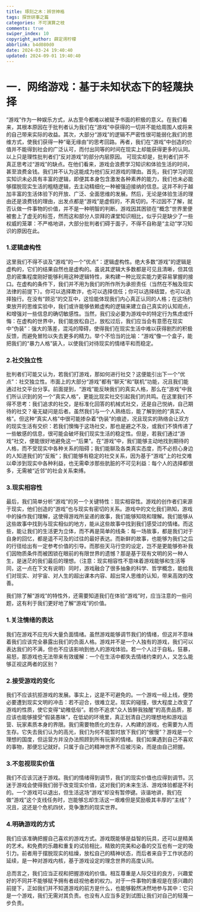 ```yaml
---
title: 琢刻之木：辨世神格
tags: 探世研事之篇
categories: 不可演算之枝
comments: true
swiper_index: 10
copyright_author: 薛定谔柠檬
abbrlink: b4d080d0
date: 2024-03-24 19:40:40
updated: 2024-09-01 19:40:40
---
```

# 一．网络游戏：基于未知状态下的轻蔑抉择
“游戏”作为一种娱乐方式，从古至今都难以被赋予书面的积极的意义。在我们看来，其根本原因在于批判者认为我们在“游戏”中获得的一切并不能给周围人或将来的自己带来实际的收益。其次，大部分“游戏”的逻辑不严密性很可能弱化我们的思维方式，使我们获得一种“毫无缘由”的思考回路。再者，我们在“游戏”中创造的价值并不能得到社会的广泛认可，而付出同等的时间在现实上却能获得更多的认同。以上只是理性批判者们“反对游戏”的部分内层原因。
可现实却是，批判者们并不真正思考过“游戏”的缺点。在他们看来，游戏会浪费学习知识和体验生活的时间，甚至浪费金钱。我们并不认为这能成为他们反对游戏的理由。首先，我们学习的现实知识未必具有丰富的逻辑，即便其本身包含激发各种素养的能力，我们也未必能够摆脱现实生活的粗糙逻辑，去主动精细化一种被强迫接纳的信息。这并不利于越加丰富的生活体验下的开放、广泛、全面思维的发展。然后，无论是体验生活的理由还是浪费钱的理由，出发点都是“游戏”是虚假的，不真切的。不过因不了解，就否认做一件事物的价值，并不是一种明智的判断。游戏因其困锁在“概念”世界里便被套上了虚无的标签，然而这和部分人崇拜的课堂知识相比，似乎只是缺少了一些权威的笼罩：不严格地讲，大部分批判者们碍于面子，不得不自称是“主动”学习知识的原因在此。

### 1.逻辑虚构性
这里我们不得不谈及“游戏”的一个“优点”：逻辑虚构性。绝大多数“游戏”的逻辑是虚构的，它们的结果自然也是虚构的。虽说其逻辑大多数都是可见且清晰，但其信息的密集程度刚好能够利用这种逻辑特性，来构建一种比现实能力更容易掌握的接口。在虚构的条件下，我们并不用为我们的所作所为承担责任（当然在不触及现实法律的前提下）。你可以选择欺诈，也可以选择信任；你可以选择结盟，也可以选择独行。在没有“顾忌”的交互中，这恰能体现我们内心真正认同的人格；在这场约束放开的思维实验中，我们或许能够依赖虚构的逻辑来建立自己真实的认知观点，和增强对一些信息的确切敏感性。当然，我们没必要为游戏中的特定行为焦虑或忏悔：在虚构的世界中，我们能放松自己，放松过后，我们应当会有意愿在现实中“伪装”：强大的落差，混沌的障碍，使得我们在现实生活中难以获得剧烈的积极反馈，而避免冒险以失去更多的精力。举个不恰当的比喻：“游戏”像一个盒子，能把我们的“暴力人格”装入，以使我们对待现实的情绪平和而稳定。

### 2.社交独立性
批判者们可能又认为，若我们打游戏，那如何进行社交？这便能引出下一个“优点”：社交独立性。市面上的大部分“游戏”都有“聊天”和“联机”功能，况且我们能通过社交平台分享。前面提到，“游戏”能反映我们的真实人格，那么在“游戏”中我们所认识到的另一个“真实人格”，更能比现实社交引起我们的共鸣。在这里我们不得不思考：我们追求的社交，是标准化回答的机械式社交，还是自己悦纳，自己期待的社交？毫无疑问是后者。虽然我们与一个人熟络后，能了解到他的“真实人格”。但这种“真实人格”中很可能掺杂着“伪装”的痕迹，况且现实的熟络会让双方的现实生活有交织：若我们懊悔于这场社交，那也是避之不及，或我们不慎传递了一些敏感的信息，很可能会破坏我们现实生活的稳定性。但是，若我们通过“游戏”社交，便能很好地避免这一“后果”。在“游戏”中，我们能够主动地找到期待的人格，而不受现实中各种关系的阻碍；我们能聊及各类真实态度，而不必担心身边的人知道我们的“反叛”；我们能够有稳定的社交关系，因为基于“游戏”上的社交难以牵涉到现实中各种利益，也无需牵涉那些肮脏的不可见利益：每个人的选择都很多，无需被“近邻”的社会关系束缚。

### 3.现实相容性
最后，我们简单分析“游戏”的另一个关键特性：现实相容性。游戏的创作者们来源于现实，他们创造的“游戏”也与现实有密切的关系。游戏中的文化我们熟知，游戏中的操作我们理解，这使得游戏所呈递的故事，我们能够知晓和理解。我们能够从这些故事中找到与现实相似的地方，能从这些故事中找到我们感受过的情绪。而这些，能让我们的生活更为立体，而不再是简单的线条：每一场故事，都是我们对于自身的回忆，都是遥不可及的过往的最好表达。而新鲜的故事，也能够为我们之后的行径给出有一定参考价值的引导。而那些天马行空的设定，岂不是更能够弥补我们因物质条件而被困锁在眼前的有限世界的遗憾？那是基于现有文明的另一种人生，是迷茫的我们最后的理想。（注意：现实相容性不意味着游戏能够和生活等同，这一点在下文有说明）同时，游戏融合了很多抽象的科学、哲学概念，能给我们对现实、对宇宙、对人生的超出课本内容、超出常人思维的认知，带来高效的改善。

我们除了解“游戏”的特性外，还需要知道我们在体验“游戏”时，应当注意的一些问题，这有利于我们更好地了解“游戏”的价值。

### 1.关注情绪的表达
我们在游戏不应充斥大量负面情绪。虽然游戏能够调节我们的情绪，但这并不意味着我们应该完全暴露出我们的负面人格。游戏并不是一个人独有的游戏，我们可以表达我们的不满，但也不应该影响到他人的游戏体验。若一个人过于自私，狂暴，易怒，那游戏也无法带来有效缓解：一个在生活中都失去情绪约束的人，又怎么能够正视这两者的区别？

### 2.接受游戏的变化
我们不应该抗拒游戏的发展。事实上，这是不可避免的。一个游戏一经上线，便势必要遭到现实文明的冲击：若不迎合，很难立足。现实的碰撞，很大程度上改变了游戏的性质，使它变得“幼稚低俗”。若你不追求“众人皆醉我独醒”的高贵品质，那应该也能够接受“假装愚昧”，在低幼的环境里，真正划清自己的理想地和游戏运营、玩家素质本身的界限。我们需要物质化的生存，人构建的游戏，也需要为人而生存。它失去我们认为的高光，我们为何不能暂时放下我们的“傲慢”？游戏是一个理想的国度，但运营方并没办法照顾到所有玩家的情绪。我们如果遇到自己不喜欢的事物，那便忘记就好。只属于自己的精神世界不应被污染，而是由自己把握。

### 3.不忽视现实价值
我们不应该沉迷于游戏。我们的情绪得到调节，我们的现实价值也应得到调节。沉迷于游戏会使得我们弱于改变现实价值，这对我们的未来生活、游戏体验都是不利的。一个游戏可以退出，但生活这场“游戏”却没有暂停键。诙谐地讲，我们在做“游戏”这个支线任务时，岂能够忘却生活这一艰难但是奖励极其丰厚的“主线”？况且，这还是个危机四伏，竞争激烈的现实世界。

### 4.明确游戏的方式
我们应该准确把握自己喜欢的游戏方式。游戏既能够是益智的玩具，还可以是精美的艺术。和免费的乐趣和重复的试验相比，精致的完美和必备的交互也有一定的吸引力。前者用于摆脱现实的枯燥，放松自己的精神状态，而后者来自于工作状态的延续，是一种对游戏内核，基于游戏设定的理念世界的高度认同。

总而言之，我们应当正视和把握游戏的价值。相互尊重是人际交往的良方，兴趣爱好的不同并不能够赋予拥有者歧视他者的权力。对于一件事物的重视是在感兴趣的前提下，正如我们并不知道游戏的前方是什么，也能够毅然决然地参与其中：它只是一个游戏，我们无需对其负责。也没有人应当多足到试图让我们对自己的轻蔑一步负责。

